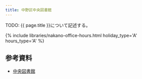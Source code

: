 ```yaml
---
title: 中野区中央図書館
---
```


TODO: {{ page.title }}について記述する。

{% include libraries/nakano-office-hours.html holiday_type='A' hours_type='A' %}

## 参考資料

* [中央図書館](https://www3.city.tokyo-nakano.lg.jp/TOSHO/introduction/KAN01.html)
